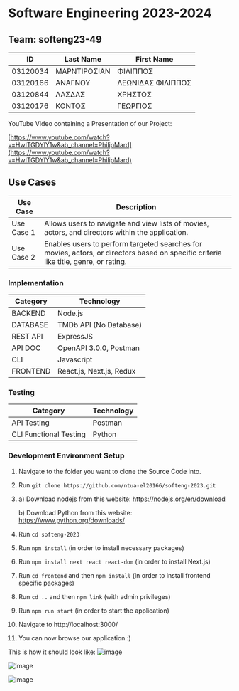 # Software Engineering 2023-2024

## Team: softeng23-49

| ID        | Last Name        | First Name      |
|-----------|------------------|-----------------|
| 03120034  | ΜΑΡΝΤΙΡΟΣΙΑΝ   | ΦΙΛΙΠΠΟΣ       |
| 03120166  | ΑΝΑΓΝΟΥ          | ΛΕΩΝΙΔΑΣ ΦΙΛΙΠΠΟΣ |
| 03120844  | ΛΑΣΔΑΣ          | ΧΡΗΣΤΟΣ         |
| 03120176  | ΚΟΝΤΟΣ          | ΓΕΩΡΓΙΟΣ         |

YouTube Video containing a Presentation of our Project:

[https://www.youtube.com/watch?v=HwITGDYlY1w&ab_channel=PhilipMard](https://www.youtube.com/watch?v=HwITGDYlY1w&ab_channel=PhilipMard)

## Use Cases
| Use Case    | Description                                                                                                                 |
|-------------|------------------------------------------------------------------------------------------------------------------------------|
| Use Case 1  | Allows users to navigate and view lists of movies, actors, and directors within the application.                            |
| Use Case 2  | Enables users to perform targeted searches for movies, actors, or directors based on specific criteria like title, genre, or rating. |

### Implementation
| Category   | Technology                   |
|------------|------------------------------|
| BACKEND    | Node.js                      |
| DATABASE   | TMDb API (No Database)       |
| REST API   | ExpressJS                    |
| API DOC    | OpenAPI 3.0.0, Postman       |
| CLI        | Javascript                   |
| FRONTEND   | React.js, Next.js, Redux     |

### Testing
| Category                   | Technology  |
|---------------------------|-------------|
| API Testing               | Postman     |
| CLI Functional Testing    | Python      |

### Development Environment Setup
1. Navigate to the folder you want to clone the Source Code into.
2. Run `git clone https://github.com/ntua-el20166/softeng-2023.git`
3. a) Download nodejs from this website: https://nodejs.org/en/download

   b) Download Python from this website: https://www.python.org/downloads/
4. Run `cd softeng-2023`
5. Run `npm install` (in order to install necessary packages)
6. Run `npm install next react react-dom` (in order to install Next.js)
7. Run `cd frontend` and then `npm install` (in order to install frontend specific packages)
8. Run `cd ..` and then `npm link` (with admin privileges)
9. Run `npm run start` (in order to start the application)
10. Navigate to http://localhost:3000/
11. You can now browse our application :)

This is how it should look like:
![image](https://github.com/ntua-el20166/softeng-2023/assets/147999065/4f70d1a4-d2f7-4658-bdfb-36e4416e54bf)


![image](https://github.com/ntua-el20166/softeng-2023/assets/147999065/d8016140-2db0-441f-bbf7-c00254ef4010)


![image](https://github.com/ntua-el20166/softeng-2023/assets/147999065/cff12c16-efe2-4343-9a9e-2d822c334ecf)


